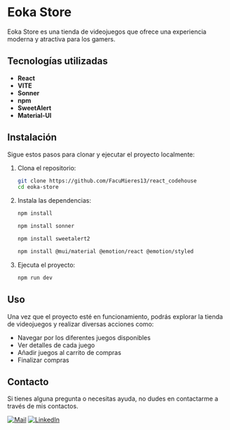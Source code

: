 # Eoka Store

Eoka Store es una tienda de videojuegos que ofrece una experiencia moderna y atractiva para los gamers.

## Tecnologías utilizadas

- **React**
- **VITE**
- **Sonner**
- **npm**
- **SweetAlert**
- **Material-UI**

## Instalación

Sigue estos pasos para clonar y ejecutar el proyecto localmente:

1. Clona el repositorio:
    ```bash
    git clone https://github.com/FacuMieres13/react_codehouse
    cd eoka-store
    ```

2. Instala las dependencias:
    ```bash
    npm install
    ```
    ```bash
    npm install sonner
    ```
    ```bash
    npm install sweetalert2
    ```
    ```bash
    npm install @mui/material @emotion/react @emotion/styled
    ```

3. Ejecuta el proyecto:
    ```bash
    npm run dev
    ```

## Uso

Una vez que el proyecto esté en funcionamiento, podrás explorar la tienda de videojuegos y realizar diversas acciones como:

- Navegar por los diferentes juegos disponibles
- Ver detalles de cada juego
- Añadir juegos al carrito de compras
- Finalizar compras


## Contacto
Si tienes alguna pregunta o necesitas ayuda, no dudes en contactarme a través de mis contactos.

[![Mail](https://img.shields.io/badge/-aguscora00@gmail.com-c14438?style=flat&logo=Gmail&logoColor=white&link=mailto:aguscora00@gmail.com)](mailto:aguscora00@gmail.com)
[![LinkedIn](https://img.shields.io/badge/-Facundo%20Mieres-0077B5?style=flat&logo=Linkedin&logoColor=white&link=https://www.linkedin.com/in/facundo-mieres/)](https://www.linkedin.com/in/facundo-mieres/)
